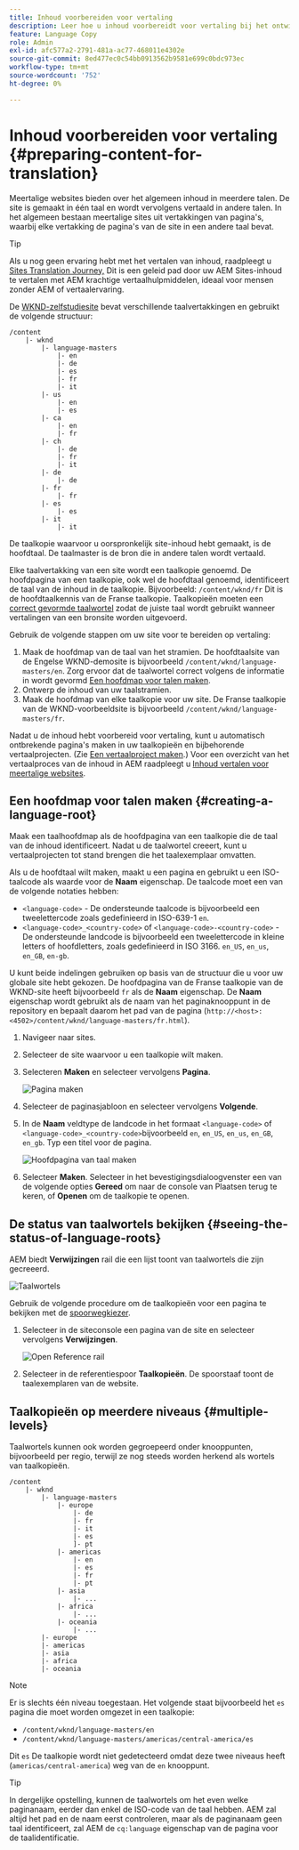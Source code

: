 ```yaml
---
title: Inhoud voorbereiden voor vertaling
description: Leer hoe u inhoud voorbereidt voor vertaling bij het ontwikkelen van meertalige websites.
feature: Language Copy
role: Admin
exl-id: afc577a2-2791-481a-ac77-468011e4302e
source-git-commit: 8ed477ec0c54bb0913562b9581e699c0bdc973ec
workflow-type: tm+mt
source-wordcount: '752'
ht-degree: 0%

---
```


# Inhoud voorbereiden voor vertaling {#preparing-content-for-translation}

Meertalige websites bieden over het algemeen inhoud in meerdere talen. De site is gemaakt in één taal en wordt vervolgens vertaald in andere talen. In het algemeen bestaan meertalige sites uit vertakkingen van pagina&#39;s, waarbij elke vertakking de pagina&#39;s van de site in een andere taal bevat.

>[!TIP]
>
>Als u nog geen ervaring hebt met het vertalen van inhoud, raadpleegt u [Sites Translation Journey,](/help/journey-sites/translation/overview.md) Dit is een geleid pad door uw AEM Sites-inhoud te vertalen met AEM krachtige vertaalhulpmiddelen, ideaal voor mensen zonder AEM of vertaalervaring.

De [WKND-zelfstudiesite](/help/implementing/developing/introduction/develop-wknd-tutorial.md) bevat verschillende taalvertakkingen en gebruikt de volgende structuur:

```text
/content
    |- wknd
        |- language-masters
            |- en
            |- de
            |- es
            |- fr
            |- it
        |- us
            |- en
            |- es
        |- ca
            |- en
            |- fr
        |- ch
            |- de
            |- fr
            |- it
        |- de
            |- de
        |- fr
            |- fr
        |- es
            |- es
        |- it
            |- it
```

De taalkopie waarvoor u oorspronkelijk site-inhoud hebt gemaakt, is de hoofdtaal. De taalmaster is de bron die in andere talen wordt vertaald.

Elke taalvertakking van een site wordt een taalkopie genoemd. De hoofdpagina van een taalkopie, ook wel de hoofdtaal genoemd, identificeert de taal van de inhoud in de taalkopie. Bijvoorbeeld: `/content/wknd/fr` Dit is de hoofdtaalkennis van de Franse taalkopie. Taalkopieën moeten een [correct gevormde taalwortel](preparation.md#creating-a-language-root) zodat de juiste taal wordt gebruikt wanneer vertalingen van een bronsite worden uitgevoerd.

Gebruik de volgende stappen om uw site voor te bereiden op vertaling:

1. Maak de hoofdmap van de taal van het stramien. De hoofdtaalsite van de Engelse WKND-demosite is bijvoorbeeld `/content/wknd/language-masters/en`. Zorg ervoor dat de taalwortel correct volgens de informatie in wordt gevormd [Een hoofdmap voor talen maken](preparation.md#creating-a-language-root).
1. Ontwerp de inhoud van uw taalstramien.
1. Maak de hoofdmap van elke taalkopie voor uw site. De Franse taalkopie van de WKND-voorbeeldsite is bijvoorbeeld `/content/wknd/language-masters/fr`.

Nadat u de inhoud hebt voorbereid voor vertaling, kunt u automatisch ontbrekende pagina&#39;s maken in uw taalkopieën en bijbehorende vertaalprojecten. (Zie [Een vertaalproject maken](managing-projects.md).) Voor een overzicht van het vertaalproces van de inhoud in AEM raadpleegt u [Inhoud vertalen voor meertalige websites](overview.md).

## Een hoofdmap voor talen maken {#creating-a-language-root}

Maak een taalhoofdmap als de hoofdpagina van een taalkopie die de taal van de inhoud identificeert. Nadat u de taalwortel creeert, kunt u vertaalprojecten tot stand brengen die het taalexemplaar omvatten.

Als u de hoofdtaal wilt maken, maakt u een pagina en gebruikt u een ISO-taalcode als waarde voor de **Naam** eigenschap. De taalcode moet een van de volgende notaties hebben:

* `<language-code>` - De ondersteunde taalcode is bijvoorbeeld een tweelettercode zoals gedefinieerd in ISO-639-1 `en`.
* `<language-code>_<country-code>` of `<language-code>-<country-code>` - De ondersteunde landcode is bijvoorbeeld een tweelettercode in kleine letters of hoofdletters, zoals gedefinieerd in ISO 3166. `en_US`, `en_us`, `en_GB`, `en-gb`.

U kunt beide indelingen gebruiken op basis van de structuur die u voor uw globale site hebt gekozen. De hoofdpagina van de Franse taalkopie van de WKND-site heeft bijvoorbeeld `fr` als de **Naam** eigenschap. De **Naam** eigenschap wordt gebruikt als de naam van het paginaknooppunt in de repository en bepaalt daarom het pad van de pagina (`http://<host>:<4502>/content/wknd/language-masters/fr.html`).

1. Navigeer naar sites.
1. Selecteer de site waarvoor u een taalkopie wilt maken.
1. Selecteren **Maken** en selecteer vervolgens **Pagina**.

   ![Pagina maken](../assets/create-page.png)

1. Selecteer de paginasjabloon en selecteer vervolgens **Volgende**.
1. In de **Naam** veldtype de landcode in het formaat `<language-code>` of `<language-code>_<country-code>`bijvoorbeeld `en`, `en_US`, `en_us`, `en_GB`, `en_gb`. Typ een titel voor de pagina.

   ![Hoofdpagina van taal maken](../assets/create-language-root.png)

1. Selecteer **Maken**. Selecteer in het bevestigingsdialoogvenster een van de volgende opties **Gereed** om naar de console van Plaatsen terug te keren, of **Openen** om de taalkopie te openen.

## De status van taalwortels bekijken {#seeing-the-status-of-language-roots}

AEM biedt **Verwijzingen** rail die een lijst toont van taalwortels die zijn gecreeerd.

![Taalwortels](../assets/language-roots.png)

Gebruik de volgende procedure om de taalkopieën voor een pagina te bekijken met de [spoorwegkiezer](/help/sites-cloud/authoring/getting-started/basic-handling.md#rail-selector).

1. Selecteer in de siteconsole een pagina van de site en selecteer vervolgens **Verwijzingen**.

   ![Open Reference rail](../assets/opening-references-rail.png)

1. Selecteer in de referentiespoor **Taalkopieën**. De spoorstaaf toont de taalexemplaren van de website.

## Taalkopieën op meerdere niveaus {#multiple-levels}

Taalwortels kunnen ook worden gegroepeerd onder knooppunten, bijvoorbeeld per regio, terwijl ze nog steeds worden herkend als wortels van taalkopieën.

```text
/content
    |- wknd
        |- language-masters
            |- europe
                |- de
                |- fr
                |- it
                |- es
                ]- pt
            |- americas
                |- en
                |- es
                |- fr
                |- pt
            |- asia
                |- ...
            |- africa
                |- ...
            |- oceania
                |- ...
        |- europe
        |- americas
        |- asia
        |- africa
        |- oceania            
```

>[!NOTE]
>
>Er is slechts één niveau toegestaan. Het volgende staat bijvoorbeeld het `es` pagina die moet worden omgezet in een taalkopie:
>
>* `/content/wknd/language-masters/en`
>* `/content/wknd/language-masters/americas/central-america/es`
>
> Dit `es` De taalkopie wordt niet gedetecteerd omdat deze twee niveaus heeft (`americas/central-america`) weg van de `en` knooppunt.

>[!TIP]
>
>In dergelijke opstelling, kunnen de taalwortels om het even welke paginanaam, eerder dan enkel de ISO-code van de taal hebben. AEM zal altijd het pad en de naam eerst controleren, maar als de paginanaam geen taal identificeert, zal AEM de `cq:language` eigenschap van de pagina voor de taalidentificatie.
